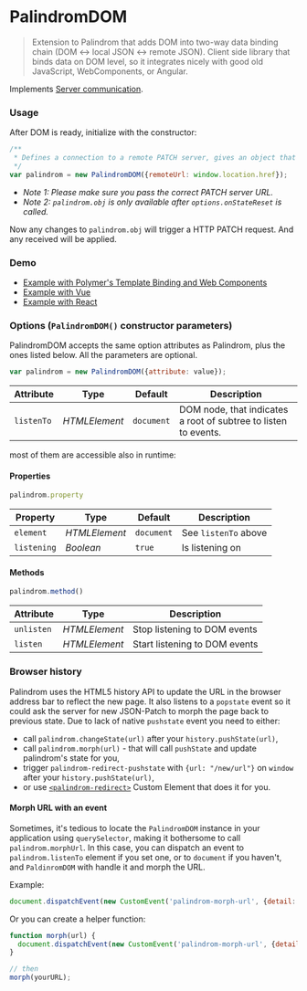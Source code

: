 # PalindromDOM

> Extension to Palindrom that adds DOM into two-way data binding chain (DOM ↔ local JSON ↔ remote JSON). Client side library that binds data on DOM level, so it integrates nicely with good old JavaScript, WebComponents, or Angular.

Implements [Server communication](https://github.com/Starcounter-Jack/Palindrom/wiki/Server-communication).

### Usage

After DOM is ready, initialize with the constructor:

```js
/**
 * Defines a connection to a remote PATCH server, gives an object that is persistent between browser and server
 */
var palindrom = new PalindromDOM({remoteUrl: window.location.href});
```

* *Note 1: Please make sure you pass the correct PATCH server URL.*
* *Note 2: `palindrom.obj` is only available after `options.onStateReset` is called.*

Now any changes to `palindrom.obj` will trigger a HTTP PATCH request. And any received will be applied.

### Demo

- [Example with Polymer's Template Binding and Web Components](http://Palindrom.github.io/lab/polymer/index.html)
- [Example with Vue](http://Palindrom.github.io/lab/vue/index.html)
- [Example with React](http://Palindrom.github.io/lab/react/index.html)

### Options (`PalindromDOM()` constructor parameters)

PalindromDOM accepts the same option attributes as Palindrom, plus the ones listed below. All the parameters are optional.

```javascript
var palindrom = new PalindromDOM({attribute: value});
```

Attribute           | Type          | Default                | Description
---                 | ---           | ---                    | ---
`listenTo`          | *HTMLElement* | `document`             | DOM node, that indicates a root of subtree to listen to events.

most of them are accessible also in runtime:

#### Properties

```javascript
palindrom.property
```
Property    | Type          | Default    | Description
---         | ---           | ---        | ---
`element`   | *HTMLElement* | `document` | See `listenTo` above
`listening` | *Boolean*     | `true`     | Is listening on

#### Methods

```javascript
palindrom.method()
```
Attribute   | Type          | Description
---         | ---           | ---
`unlisten`  | *HTMLElement* | Stop listening to DOM events
`listen`    | *HTMLElement* | Start listening to DOM events

### Browser history

Palindrom uses the HTML5 history API to update the URL in the browser address bar to reflect the new page. It also listens to a `popstate` event so it could ask the server for new JSON-Patch to morph the page back to previous state. Due to lack of native `pushstate` event you need to either:
 * call `palindrom.changeState(url)` after your `history.pushState(url)`,
 * call `palindrom.morph(url)` - that will call `pushState` and update palindrom's state for you,
 * trigger `palindrom-redirect-pushstate` with `{url: "/new/url"}` on `window` after your `history.pushState(url)`,
 * or use [`<palindrom-redirect>`](https://github.com/Palindrom/palindrom-redirect) Custom Element that does it for you.

#### Morph URL with an event

Sometimes, it's tedious to locate the `PalindromDOM` instance in your application using `querySelector`, making it bothersome to call `palindrom.morphUrl`. In this case, you can dispatch an event to `palindrom.listenTo` element if you set one, or to `document` if you haven't, and `PaldinromDOM` with handle it and morph the URL.

Example:

```js
document.dispatchEvent(new CustomEvent('palindrom-morph-url', {detail: {url: yourURL}}))
```

Or you can create a helper function:

```js
function morph(url) {
  document.dispatchEvent(new CustomEvent('palindrom-morph-url', {detail: {url}}))
}

// then
morph(yourURL);
 ```
